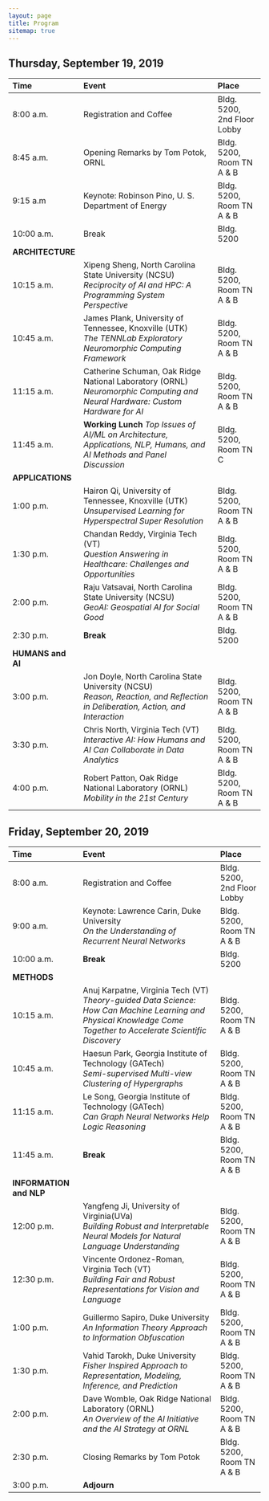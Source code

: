 ```yaml
---
layout: page
title: Program
sitemap: true
---
```

## Thursday, September 19, 2019

|Time    | Event    | Place  |
|:------  | :-----     | :----- |
|8:00 a.m. | Registration and Coffee |	Bldg. 5200, 2nd Floor Lobby |
|8:45 a.m. | Opening Remarks by Tom Potok, ORNL | Bldg. 5200, Room TN A & B |
|9:15 a.m |	Keynote:  Robinson Pino, U. S. Department of Energy  | Bldg. 5200, Room TN A & B |
| 10:00 a.m.| Break |	Bldg. 5200 |
|**ARCHITECTURE**|||
| 10:15 a.m.| Xipeng Sheng, North Carolina State University (NCSU) <br/> *Reciprocity of AI and HPC:  A Programming System Perspective* | Bldg. 5200, Room TN A & B |
| 10:45 a.m. | James Plank, University of Tennessee, Knoxville (UTK)<br/> *The TENNLab Exploratory Neuromorphic Computing Framework* | Bldg. 5200, Room TN A & B |
| 11:15 a.m. | Catherine Schuman, Oak Ridge National Laboratory (ORNL)<br/> *Neuromorphic Computing and Neural Hardware: Custom Hardware for AI* | Bldg. 5200, Room TN A & B | 
| 11:45 a.m. | **Working Lunch** *Top Issues of AI/ML on Architecture, Applications, NLP, Humans, and AI Methods and Panel Discussion* | Bldg. 5200, Room TN C |
|**APPLICATIONS**|||
|1:00 p.m.| Hairon Qi, University of Tennessee, Knoxville (UTK) <br/> *Unsupervised Learning for Hyperspectral Super Resolution* |Bldg. 5200, Room TN A & B|
|1:30 p.m.|Chandan Reddy, Virginia Tech (VT)<br/> *Question Answering in Healthcare:  Challenges and Opportunities* | Bldg. 5200, Room TN A & B|
|2:00 p.m.|Raju Vatsavai, North Carolina State University (NCSU)<br/> *GeoAI:  Geospatial AI for Social Good* |Bldg. 5200, Room TN A & B
|2:30 p.m.|	**Break**	| Bldg. 5200 |
|**HUMANS and AI**|||
|3:00 p.m.| Jon Doyle, North Carolina State University (NCSU)<br/> *Reason, Reaction, and Reflection in Deliberation, Action, and Interaction* |Bldg. 5200, Room TN A & B|
|3:30 p.m.| Chris North, Virginia Tech (VT)<br/> *Interactive AI:  How Humans and AI Can Collaborate in Data Analytics*|Bldg. 5200, Room TN A & B|
|4:00 p.m.|Robert Patton, Oak Ridge National Laboratory (ORNL)<br/> *Mobility in the 21st Century* |Bldg. 5200, Room TN A & B|

## Friday, September 20, 2019

|Time    | Event    | Place  |
|:------  | :-----     | :----- |
|8:00 a.m.| Registration and Coffee | Bldg. 5200, 2nd Floor Lobby| 
|9:00 a.m. | Keynote:  Lawrence Carin, Duke University <br/> *On the Understanding of Recurrent Neural Networks*|Bldg. 5200, Room TN A & B|
|10:00 a.m.| **Break**	|Bldg. 5200|
|**METHODS**|||
|10:15 a.m.|Anuj Karpatne, Virginia Tech (VT)<br/> *Theory-guided Data Science:  How Can Machine Learning and Physical Knowledge Come Together to Accelerate Scientific Discovery* |Bldg. 5200, Room TN A & B|
|10:45 a.m.|Haesun Park, Georgia Institute of Technology (GATech)<br/> *Semi-supervised Multi-view Clustering of Hypergraphs* |Bldg. 5200, Room TN A & B|
|11:15 a.m.| Le Song, Georgia Institute of Technology (GATech)<br/> *Can Graph Neural Networks Help Logic Reasoning*|Bldg. 5200, Room TN A & B|
|11:45 a.m.| **Break**	|Bldg. 5200, Room TN A & B|
|**INFORMATION and NLP**|||
|12:00 p.m.|Yangfeng Ji, University of Virginia(UVa) <br/> *Building Robust and Interpretable Neural Models for Natural Language Understanding* |Bldg. 5200, Room TN A & B|
|12:30 p.m.|Vincente Ordonez-Roman, Virginia Tech (VT)<br/> *Building Fair and Robust Representations for Vision and Language* |Bldg. 5200, Room TN A & B|
|1:00 p.m.|Guillermo Sapiro, Duke University <br/> *An Information Theory Approach to Information Obfuscation*|Bldg. 5200, Room TN A & B|
|1:30 p.m.| Vahid Tarokh, Duke University <br/> *Fisher Inspired Approach to Representation, Modeling, Inference, and Prediction* |Bldg. 5200, Room TN A & B|
|2:00 p.m.| Dave Womble, Oak Ridge National Laboratory (ORNL)<br/> *An Overview of the AI Initiative and the AI Strategy at ORNL* |Bldg. 5200, Room TN A & B|
|2:30 p.m.| Closing Remarks by Tom Potok| Bldg. 5200, Room TN A & B|
|3:00 p.m.| **Adjourn** ||
